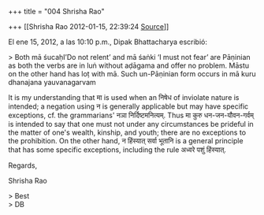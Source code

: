 +++
title = "004 Shrisha Rao"

+++
[[Shrisha Rao	2012-01-15, 22:39:24 [Source](https://groups.google.com/g/bvparishat/c/ogzWvZMnxo0)]]



El ene 15, 2012, a las 10:10 p.m., Dipak Bhattacharya escribió:

\> Both mā śucaḥI’Do not relent’ and mā śaṅki ‘I must not fear’ are Pāṇinian as both the verbs are in luṅ without aḍāgama and offer no problem. Māstu on the other hand has loṭ with mā. Such un-Pāṇinian form occurs in mā kuru dhanajana yauvanagarvam

It is my understanding that मा is used when an निषेध of inviolate nature is intended; a negation using न is generally applicable but may have specific exceptions, cf. the grammarians' नञा निर्दिष्टमनित्यम्. Thus मा कुरु धन-जन-यौवन-गर्वम् is intended to say that one must not under any circumstances be prideful in the matter of one's wealth, kinship, and youth; there are no exceptions to the prohibition. On the other hand, न हिंस्यात् सर्वा भूतानि is a general principle that has some specific exceptions, including the rule अध्वरे पशुं हिंस्यात्.

Regards,

Shrisha Rao

\> Best  
\> DB

